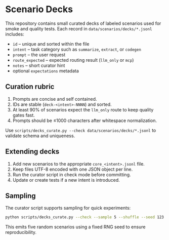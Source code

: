 # Scenario Decks

This repository contains small curated decks of labeled scenarios used for smoke and quality tests.  Each record in `data/scenarios/decks/*.jsonl` includes:

* `id` – unique and sorted within the file
* `intent` – task category such as `summarize`, `extract`, or `codegen`
* `prompt` – the user request
* `route_expected` – expected routing result (`llm_only` or `mcp`)
* `notes` – short curator hint
* optional `expectations` metadata

## Curation rubric

1. Prompts are concise and self contained.
2. IDs are stable (`deck-<intent>-NNNN`) and sorted.
3. At least 90% of scenarios expect the `llm_only` route to keep quality gates fast.
4. Prompts should be ≤1000 characters after whitespace normalization.

Use `scripts/decks_curate.py --check data/scenarios/decks/*.jsonl` to validate schema and uniqueness.

## Extending decks

1. Add new scenarios to the appropriate `core_<intent>.jsonl` file.
2. Keep files UTF-8 encoded with one JSON object per line.
3. Run the curator script in check mode before committing.
4. Update or create tests if a new intent is introduced.

## Sampling

The curator script supports sampling for quick experiments:

```bash
python scripts/decks_curate.py --check --sample 5 --shuffle --seed 123 data/scenarios/decks/*.jsonl
```

This emits five random scenarios using a fixed RNG seed to ensure reproducibility.

